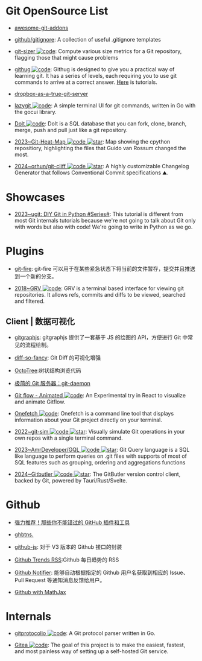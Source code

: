 # Git OpenSource List

- [awesome-git-addons](https://github.com/stevemao/awesome-git-addons#git-deploy)

- [github/gitignore](https://github.com/github/gitignore): A collection of useful .gitignore templates

- [git-sizer ![code](https://ng-tech.icu/assets/code.svg)](https://github.com/github/git-sizer/): Compute various size metrics for a Git repository, flagging those that might cause problems

- [githug ![code](https://ng-tech.icu/assets/code.svg)](https://github.com/Gazler/githug): Githug is designed to give you a practical way of learning git. It has a series of levels, each requiring you to use git commands to arrive at a correct answer. [Here](https://codingstyle.cn/topics/51) is tutorials.

- [dropbox-as-a-true-git-server](http://www.anishathalye.com/2016/04/25/dropbox-as-a-true-git-server/)

- [lazygit ![code](https://ng-tech.icu/assets/code.svg)](https://github.com/jesseduffield/lazygit): A simple terminal UI for git commands, written in Go with the gocui library.

- [Dolt ![code](https://ng-tech.icu/assets/code.svg)](https://github.com/dolthub/dolt): Dolt is a SQL database that you can fork, clone, branch, merge, push and pull just like a git repository.

- [2023~Git-Heat-Map ![code](https://ng-tech.icu/assets/code.svg) ![star](https://img.shields.io/github/stars/jmforsythe/Git-Heat-Map)](https://github.com/jmforsythe/Git-Heat-Map): Map showing the cpython repositiory, highlighting the files that Guido van Rossum changed the most.

- [2024~orhun/git-cliff ![code](https://ng-tech.icu/assets/code.svg) ![star](https://img.shields.io/github/stars/orhun/git-cliff)](https://github.com/orhun/git-cliff): A highly customizable Changelog Generator that follows Conventional Commit specifications ⛰️.

# Showcases

- [2023~ugit: DIY Git in Python #Series#](https://www.leshenko.net/p/ugit/#): This tutorial is different from most Git internals tutorials because we're not going to talk about Git only with words but also with code! We're going to write in Python as we go.

# Plugins

- [git-fire](https://github.com/qw3rtman/git-fire): git-fire 可以用于在某些紧急状态下将当前的文件暂存，提交并且推送到一个新的分支。

- [2018~GRV ![code](https://ng-tech.icu/assets/code.svg)](https://github.com/rgburke/grv): GRV is a terminal based interface for viewing git repositories. It allows refs, commits and diffs to be viewed, searched and filtered.

## Client | 数据可视化

- [gitgraphjs](http://gitgraphjs.com/#): gitgraphjs 提供了一套基于 JS 的绘图的 API，方便进行 Git 中常见的流程绘制。

- [diff-so-fancy](https://github.com/so-fancy/diff-so-fancy): Git Diff 的可视化增强

- [OctoTree](https://github.com/buunguyen/octotree):树状结构浏览代码

- [极简的 Git 服务器：git-daemon](http://harttle.com/2016/06/20/git-daemon.html)

- [Git flow - Animated ![code](https://ng-tech.icu/assets/code.svg)](https://github.com/vraa/gitflowanimated): An Experimental try in React to visualize and animate Gitflow.

- [Onefetch ![code](https://ng-tech.icu/assets/code.svg)](https://github.com/o2sh/onefetch): Onefetch is a command line tool that displays information about your Git project directly on your terminal.

- [2022~git-sim ![code](https://ng-tech.icu/assets/code.svg) ![star](https://img.shields.io/github/stars/initialcommit-com/git-sim)](https://github.com/initialcommit-com/git-sim): Visually simulate Git operations in your own repos with a single terminal command.

- [2023~AmrDeveloper/GQL ![code](https://ng-tech.icu/assets/code.svg) ![star](https://img.shields.io/github/stars/AmrDeveloper/GQL)](https://github.com/AmrDeveloper/GQL): Git Query language is a SQL like language to perform queries on .git files with supports of most of SQL features such as grouping, ordering and aggregations functions

- [2024~Gitbutler ![code](https://ng-tech.icu/assets/code.svg) ![star](https://img.shields.io/github/stars/gitbutlerapp/gitbutler)](https://github.com/gitbutlerapp/gitbutler): The GitButler version control client, backed by Git, powered by Tauri/Rust/Svelte.

# Github

- [强力推荐！那些你不能错过的 GitHub 插件和工具](https://juejin.im/post/59ade28051882538fd72fa2c)

- [ghbtns.](https://ghbtns.com/#star)

- [github-js](https://github.com/akshaykumar6/github-js): 对于 V3 版本的 Github 接口的封装

- [Github Trends RSS](http://github-trends.ryotarai.info/):Github 每日趋势的 RSS

- [Github Notifier](https://parg.co/bDV): 能够自动根据指定的 Github 用户名获取到相应的 Issue、Pull Request 等通知消息反馈给用户。

- [Github with MathJax](https://parg.co/bDa)

# Internals

- [gitprotocolio ![code](https://ng-tech.icu/assets/code.svg)](https://github.com/google/gitprotocolio): A Git protocol parser written in Go.

- [Gitea ![code](https://ng-tech.icu/assets/code.svg)](https://github.com/go-gitea/gitea): The goal of this project is to make the easiest, fastest, and most painless way of setting up a self-hosted Git service.
